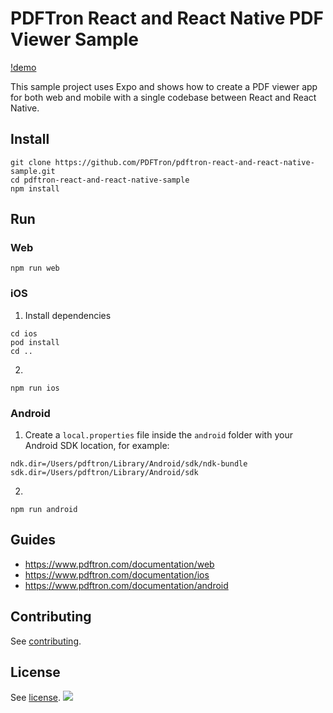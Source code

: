 # PDFTron React and React Native PDF Viewer Sample

[!demo](./demo.jpg)

This sample project uses Expo and shows how to create a PDF viewer app for both web and mobile with a single codebase between React and React Native.

## Install

```
git clone https://github.com/PDFTron/pdftron-react-and-react-native-sample.git
cd pdftron-react-and-react-native-sample
npm install
```

## Run

### Web

```
npm run web
```

### iOS

1. Install dependencies

```
cd ios
pod install
cd ..
```

2.

```
npm run ios
```

### Android

1. Create a `local.properties` file inside the `android` folder with your Android SDK location, for example:

```
ndk.dir=/Users/pdftron/Library/Android/sdk/ndk-bundle
sdk.dir=/Users/pdftron/Library/Android/sdk
```

2.

```
npm run android
```

## Guides

- https://www.pdftron.com/documentation/web
- https://www.pdftron.com/documentation/ios
- https://www.pdftron.com/documentation/android

## Contributing

See [contributing](./CONTRIBUTING.md).

## License

See [license](./LICENSE).
![](https://onepixel.pdftron.com/pdftron-react-and-react-native-sample)